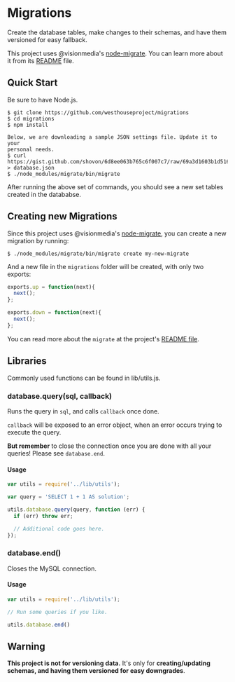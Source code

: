 # Migrations

Create the database tables, make changes to their schemas, and have them versioned for easy fallback.

This project uses @visionmedia's [node-migrate](https://github.com/visionmedia/node-migrate). You can learn more about it from its [README](https://github.com/visionmedia/node-migrate/blob/0.1.3/Readme.md) file.

## Quick Start

Be sure to have Node.js.

```shell
$ git clone https://github.com/westhouseproject/migrations
$ cd migrations
$ npm install

Below, we are downloading a sample JSON settings file. Update it to your
personal needs.
$ curl https://gist.github.com/shovon/6d8ee063b765c6f007c7/raw/69a3d1603b1d51695631022d0e04e6baf4c30115/gistfile1.json > database.json
$ ./node_modules/migrate/bin/migrate
```

After running the above set of commands, you should see a new set tables created in the datababse.

## Creating new Migrations

Since this project uses @visionmedia's [node-migrate](https://github.com/visionmedia/node-migrate), you can create a new migration by running:

```shell
$ ./node_modules/migrate/bin/migrate create my-new-migrate
```

And a new file in the `migrations` folder will be created, with only two exports:

```javascript
exports.up = function(next){
  next();
};

exports.down = function(next){
  next();
};
```

You can read more about the `migrate` at the project's [README file](https://github.com/visionmedia/node-migrate/blob/master/Readme.md).

## Libraries

Commonly used functions can be found in lib/utils.js.

### database.query(sql, callback)

Runs the query in `sql`, and calls `callback` once done.

`callback` will be exposed to an error object, when an error occurs trying to execute the query.

**But remember** to close the connection once you are done with all your queries! Please see `database.end`.

#### Usage

```javascript
var utils = require('../lib/utils');

var query = 'SELECT 1 + 1 AS solution';

utils.database.query(query, function (err) {
  if (err) throw err;

  // Additional code goes here.
});
```

### database.end()

Closes the MySQL connection.

#### Usage

```javascript
var utils = require('../lib/utils');

// Run some queries if you like.

utils.database.end()
```

## Warning

**This project is not for versioning data.** It's only for **creating/updating schemas, and having them versioned for easy downgrades**.
